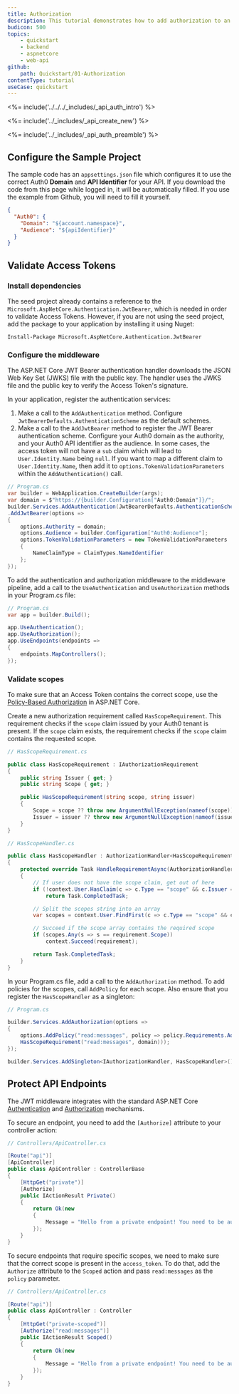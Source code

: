 ```yaml
---
title: Authorization
description: This tutorial demonstrates how to add authorization to an ASP.NET Core Web API application using the standard JWT middleware.
budicon: 500
topics:
    - quickstart
    - backend
    - aspnetcore
    - web-api
github:
    path: Quickstart/01-Authorization
contentType: tutorial
useCase: quickstart
---
```

<!-- markdownlint-disable MD041 MD002 -->

<%= include('../../../_includes/_api_auth_intro') %>

<%= include('../_includes/_api_create_new') %>

<%= include('../_includes/_api_auth_preamble') %>

## Configure the Sample Project

The sample code has an `appsettings.json` file which configures it to use the correct Auth0 **Domain** and **API Identifier** for your API. If you download the code from this page while logged in, it will be automatically filled. If you use the example from Github, you will need to fill it yourself.

```json
{
  "Auth0": {
    "Domain": "${account.namespace}",
    "Audience": "${apiIdentifier}"
  }
}
```

## Validate Access Tokens

### Install dependencies

The seed project already contains a reference to the `Microsoft.AspNetCore.Authentication.JwtBearer`, which is needed in order to validate Access Tokens.
However, if you are not using the seed project, add the package to your application by installing it using Nuget:

```text
Install-Package Microsoft.AspNetCore.Authentication.JwtBearer
```

### Configure the middleware

The ASP.NET Core JWT Bearer authentication handler downloads the JSON Web Key Set (JWKS) file with the public key. The handler uses the JWKS file and the public key to verify the Access Token's signature.

In your application, register the authentication services:

1. Make a call to the `AddAuthentication` method. Configure `JwtBearerDefaults.AuthenticationScheme` as the default schemes.  
2. Make a call to the `AddJwtBearer` method to register the JWT Bearer authentication scheme. Configure your Auth0 domain as the authority, and your Auth0 API identifier as the audience. In some cases, the access token will not have a `sub` claim which will lead to `User.Identity.Name` being `null`. If you want to map a different claim to `User.Identity.Name`, then add it to `options.TokenValidationParameters` within the `AddAuthentication()` call.

```csharp
// Program.cs
var builder = WebApplication.CreateBuilder(args);
var domain = $"https://{builder.Configuration["Auth0:Domain"]}/";
builder.Services.AddAuthentication(JwtBearerDefaults.AuthenticationScheme)
.AddJwtBearer(options =>
{
    options.Authority = domain;
    options.Audience = builder.Configuration["Auth0:Audience"];
    options.TokenValidationParameters = new TokenValidationParameters
    {
        NameClaimType = ClaimTypes.NameIdentifier
    };
});
```

To add the authentication and authorization middleware to the middleware pipeline, add a call to the `UseAuthentication` and `UseAuthorization` methods in your Program.cs file:

```csharp
// Program.cs
var app = builder.Build();

app.UseAuthentication();
app.UseAuthorization();
app.UseEndpoints(endpoints =>
{
    endpoints.MapControllers();
});
```

### Validate scopes

To make sure that an Access Token contains the correct scope, use the [Policy-Based Authorization](https://docs.microsoft.com/en-us/aspnet/core/security/authorization/policies) in ASP.NET Core.

Create a new authorization requirement called `HasScopeRequirement`. This requirement checks if the `scope` claim issued by your Auth0 tenant is present. If the `scope` claim exists, the requirement checks if the `scope` claim contains the requested scope.

```csharp
// HasScopeRequirement.cs

public class HasScopeRequirement : IAuthorizationRequirement
{
    public string Issuer { get; }
    public string Scope { get; }

    public HasScopeRequirement(string scope, string issuer)
    {
        Scope = scope ?? throw new ArgumentNullException(nameof(scope));
        Issuer = issuer ?? throw new ArgumentNullException(nameof(issuer));
    }
}
```

```csharp
// HasScopeHandler.cs

public class HasScopeHandler : AuthorizationHandler<HasScopeRequirement>
{
    protected override Task HandleRequirementAsync(AuthorizationHandlerContext context, HasScopeRequirement requirement)
    {
        // If user does not have the scope claim, get out of here
        if (!context.User.HasClaim(c => c.Type == "scope" && c.Issuer == requirement.Issuer))
            return Task.CompletedTask;

        // Split the scopes string into an array
        var scopes = context.User.FindFirst(c => c.Type == "scope" && c.Issuer == requirement.Issuer).Value.Split(' ');

        // Succeed if the scope array contains the required scope
        if (scopes.Any(s => s == requirement.Scope))
            context.Succeed(requirement);

        return Task.CompletedTask;
    }
}
```

In your Program.cs file, add a call to the `AddAuthorization` method. To add policies for the scopes, call `AddPolicy` for each scope. Also ensure that you register the `HasScopeHandler` as a singleton:

```csharp
// Program.cs

builder.Services.AddAuthorization(options =>
{
    options.AddPolicy("read:messages", policy => policy.Requirements.Add(new 
    HasScopeRequirement("read:messages", domain)));
});

builder.Services.AddSingleton<IAuthorizationHandler, HasScopeHandler>();
```

## Protect API Endpoints

The JWT middleware integrates with the standard ASP.NET Core [Authentication](https://docs.microsoft.com/en-us/aspnet/core/security/authentication/) and [Authorization](https://docs.microsoft.com/en-us/aspnet/core/security/authorization/) mechanisms. 

To secure an endpoint, you need to add the `[Authorize]` attribute to your controller action:

```csharp
// Controllers/ApiController.cs

[Route("api")]
[ApiController]
public class ApiController : ControllerBase
{
    [HttpGet("private")]
    [Authorize]
    public IActionResult Private()
    {
        return Ok(new
        {
            Message = "Hello from a private endpoint! You need to be authenticated to see this."
        });
    }
}
```

To secure endpoints that require specific scopes, we need to make sure that the correct scope is present in the `access_token`. To do that, add the `Authorize` attribute to the `Scoped` action and pass `read:messages` as the `policy` parameter. 

```csharp
// Controllers/ApiController.cs

[Route("api")]
public class ApiController : Controller
{
    [HttpGet("private-scoped")]
    [Authorize("read:messages")]
    public IActionResult Scoped()
    {
        return Ok(new
        {
            Message = "Hello from a private endpoint! You need to be authenticated and have a scope of read:messages to see this."
        });
    }
}
```
